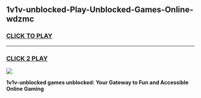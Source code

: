 
## 1v1v-unblocked-Play-Unblocked-Games-Online-wdzmc
<h3>
<a href="https://premium76.site?title=1v1v-unblocked&ref=25A">CLICK TO PLAY</a></h3>
<hr>

<h3>
<a href="https://premium76.site?title=1v1v-unblocked&ref=25A">CLICK 2 PLAY</a>
  
</h3>

<a href="https://premium76.site?title=1v1v-unblocked&ref=25A"><img src="https://clearcache.store/games.png"></a>


**1v1v-unblocked games unblocked: Your Gateway to Fun and Accessible Online Gaming**

